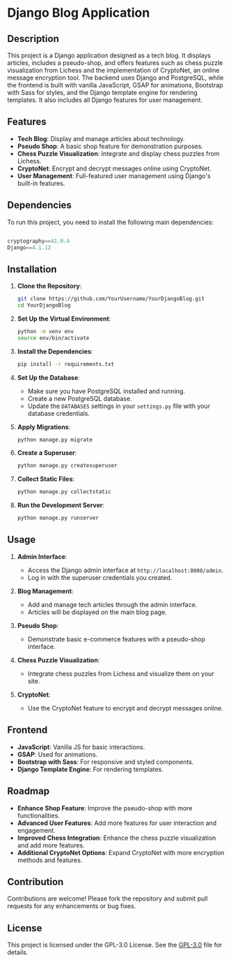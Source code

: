 # Django Blog Application

## Description

This project is a Django application designed as a tech blog. It displays articles, includes a pseudo-shop, and offers features such as chess puzzle visualization from Lichess and the implementation of CryptoNet, an online message encryption tool. The backend uses Django and PostgreSQL, while the frontend is built with vanilla JavaScript, GSAP for animations, Bootstrap with Sass for styles, and the Django template engine for rendering templates. It also includes all Django features for user management.

## Features

- **Tech Blog**: Display and manage articles about technology.
- **Pseudo Shop**: A basic shop feature for demonstration purposes.
- **Chess Puzzle Visualization**: Integrate and display chess puzzles from Lichess.
- **CryptoNet**: Encrypt and decrypt messages online using CryptoNet.
- **User Management**: Full-featured user management using Django's built-in features.

## Dependencies

To run this project, you need to install the following main dependencies:

```python

cryptography==41.0.4
Django==4.1.12
```

## Installation

1. **Clone the Repository**:
    ```bash
    git clone https://github.com/YourUsername/YourDjangoBlog.git
    cd YourDjangoBlog
    ```

2. **Set Up the Virtual Environment**:
    ```bash
    python -m venv env
    source env/bin/activate
    ```

3. **Install the Dependencies**:
    ```bash
    pip install -r requirements.txt
    ```

4. **Set Up the Database**:
    - Make sure you have PostgreSQL installed and running.
    - Create a new PostgreSQL database.
    - Update the `DATABASES` settings in your `settings.py` file with your database credentials.

5. **Apply Migrations**:
    ```bash
    python manage.py migrate
    ```

6. **Create a Superuser**:
    ```bash
    python manage.py createsuperuser
    ```

7. **Collect Static Files**:
    ```bash
    python manage.py collectstatic
    ```

8. **Run the Development Server**:
    ```bash
    python manage.py runserver
    ```

## Usage

1. **Admin Interface**:
    - Access the Django admin interface at `http://localhost:8000/admin`.
    - Log in with the superuser credentials you created.

2. **Blog Management**:
    - Add and manage tech articles through the admin interface.
    - Articles will be displayed on the main blog page.

3. **Pseudo Shop**:
    - Demonstrate basic e-commerce features with a pseudo-shop interface.

4. **Chess Puzzle Visualization**:
    - Integrate chess puzzles from Lichess and visualize them on your site.

5. **CryptoNet**:
    - Use the CryptoNet feature to encrypt and decrypt messages online.

## Frontend

- **JavaScript**: Vanilla JS for basic interactions.
- **GSAP**: Used for animations.
- **Bootstrap with Sass**: For responsive and styled components.
- **Django Template Engine**: For rendering templates.

## Roadmap

- **Enhance Shop Feature**: Improve the pseudo-shop with more functionalities.
- **Advanced User Features**: Add more features for user interaction and engagement.
- **Improved Chess Integration**: Enhance the chess puzzle visualization and add more features.
- **Additional CryptoNet Options**: Expand CryptoNet with more encryption methods and features.

## Contribution

Contributions are welcome! Please fork the repository and submit pull requests for any enhancements or bug fixes.

## License

This project is licensed under the GPL-3.0 License. See the [GPL-3.0](https://github.com/DevprojectEkla/BlogTech/blob/main/LICENSE) file for details.
